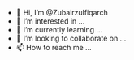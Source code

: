 - 👋 Hi, I’m @Zubairzulfiqarch
- 👀 I’m interested in ...
- 🌱 I’m currently learning ...
- 💞️ I’m looking to collaborate on ...
- 📫 How to reach me ...

<!---
Zubairzulfiqarch/Zubairzulfiqarch is a ✨ special ✨ repository because its `README.md` (this file) appears on your GitHub profile.
You can click the Preview link to take a look at your changes.
--->
